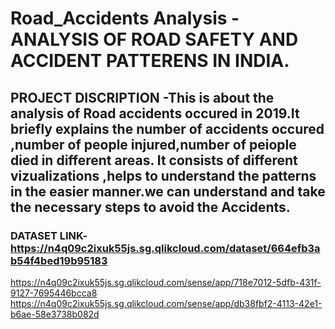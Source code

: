 # Road_Accidents Analysis - ANALYSIS OF ROAD SAFETY AND  ACCIDENT PATTERENS IN INDIA.
## PROJECT DISCRIPTION -This is about the analysis of Road accidents occured in 2019.It briefly explains the number of accidents occured ,number of people injured,number of peiople died in different areas. It consists of different vizualizations ,helps to understand the patterns in the easier manner.we can understand and take the necessary steps to avoid the Accidents.
### DATASET LINK-https://n4q09c2ixuk55js.sg.qlikcloud.com/dataset/664efb3ab54f4bed19b95183
https://n4q09c2ixuk55js.sg.qlikcloud.com/sense/app/718e7012-5dfb-431f-9127-7695446bcca8
https://n4q09c2ixuk55js.sg.qlikcloud.com/sense/app/db38fbf2-4113-42e1-b6ae-58e3738b082d
